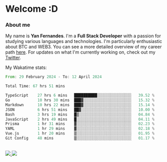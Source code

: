 # Welcome :D

### About me

My name is **Yan Fernandes**. I'm a **Full Stack Developer** with a passion for studying various languages and technologies. I'm particularly enthusiastic about BTC and WEB3. You can see a more detailed overview of my career path [here](https://yan-pi.vercel.app/). For updates on what I'm currently working on, check out my [Twitter](https://twitter.com/yamigake).

My Wakatime stats:
<!--START_SECTION:waka-->

```rust
From: 29 February 2024 - To: 12 April 2024

Total Time: 67 hrs 51 mins

TypeScript    27 hrs 6 mins   ██████████░░░░░░░░░░░░░░░   39.52 %
Go            10 hrs 30 mins  ███▓░░░░░░░░░░░░░░░░░░░░░   15.32 %
Markdown      10 hrs 22 mins  ███▓░░░░░░░░░░░░░░░░░░░░░   15.14 %
JSON          6 hrs 51 mins   ██▓░░░░░░░░░░░░░░░░░░░░░░   10.00 %
Bash          3 hrs 19 mins   █▒░░░░░░░░░░░░░░░░░░░░░░░   04.84 %
JavaScript    2 hrs 49 mins   █░░░░░░░░░░░░░░░░░░░░░░░░   04.11 %
Prisma        1 hr 31 mins    ▓░░░░░░░░░░░░░░░░░░░░░░░░   02.23 %
YAML          1 hr 29 mins    ▓░░░░░░░░░░░░░░░░░░░░░░░░   02.18 %
Vue.js        1 hr 20 mins    ▒░░░░░░░░░░░░░░░░░░░░░░░░   01.95 %
Git Config    48 mins         ▒░░░░░░░░░░░░░░░░░░░░░░░░   01.17 %
```

<!--END_SECTION:waka-->

<div style="display: inline_block"><br>
  <a style="border-radius:10px;" href="https://www.linkedin.com/in/yan-fernandes-55a81a201/" target="_blank"><img src="https://img.shields.io/badge/LinkedIn-0077B5?style=for-the-badge&logo=linkedin&logoColor=white" target="_blank"</a> 
  <a style="border-radius:10px;" href = "mailto:yanfernandes404@gmail.com"><img src="https://img.shields.io/badge/-Gmail-%23333?style=for-the-badge&logo=gmail&logoColor=white" target="_blank"></a>
</div>
